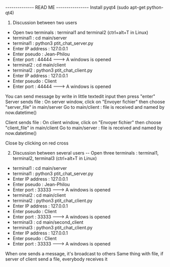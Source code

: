 -------------- READ ME ----------------
Install pyqt4 (sudo apt-get python-qt4)

1. Discussion between two users
- Open two terminals : terminal1 and terminal2 (ctrl+alt+T in Linux)
- terminal1 : cd main/server
- terminal1 : python3 ptit_chat_server.py
- Enter IP address : 127.0.0.1
- Enter pseudo : Jean-Philou
- Enter port : 44444
---> A windows is opened
- terminal2 : cd main/client
- terminal2 : python3 ptit_chat_client.py
- Enter IP address : 127.0.0.1
- Enter pseudo : Client
- Enter port : 44444
---> A windows is opened

You can send message by write in little textedit input then press "enter"
Server sends file :
	On server window, click on "Envoyer fichier" then choose "server_file" in main/server
	Go to main/client : file is received and named by now.datetime()

Client sends file :
	On client window, click on "Envoyer fichier" then choose "client_file" in main/client
	Go to main/server : file is received and named by now.datetime()

Close by clicking on red cross

2. Discussion between several users
-- Open three terminals : terminal1, terminal2, terminal3 (ctrl+alt+T in Linux)
- terminal1 : cd main/server
- terminal1 : python3 ptit_chat_server.py
- Enter IP address : 127.0.0.1
- Enter pseudo : Jean-Philou
- Enter port : 33333
---> A windows is opened
- terminal2 : cd main/client
- terminal2 : python3 ptit_chat_client.py
- Enter IP address : 127.0.0.1
- Enter pseudo : Client
- Enter port : 33333
---> A windows is opened
- terminal3 : cd main/second_client
- terminal3 : python3 ptit_chat_client.py
- Enter IP address : 127.0.0.1
- Enter pseudo : Client
- Enter port : 33333
---> A windows is opened

When one sends a message, it's broadcast to others
Same thing with file, if server of client send a file, everybody receives it

